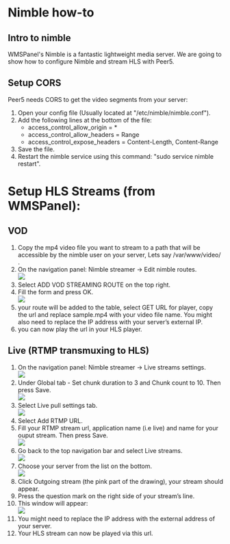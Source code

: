 # Nimble how-to

## Intro to nimble
WMSPanel's Nimble is a fantastic lightweight media server.
We are going to show how to configure Nimble and stream HLS with Peer5.




## Setup CORS 
Peer5 needs CORS to get the video segments from your server:

1. Open your config file (Usually located at "/etc/nimble/nimble.conf").
2. Add the following lines at the bottom of the file:
	+ access_control_allow_origin = *
	+ access_control_allow_headers = Range
	+ access_control_expose_headers = Content-Length, Content-Range
3. Save the file.
4. Restart the nimble service using this command: "sudo service nimble restart".



# Setup HLS Streams (from WMSPanel):




## VOD
1. Copy the mp4 video file you want to stream to a path that will be accessible by the nimble user on your server, Lets say /var/www/video/ .
2. On the navigation panel: Nimble streamer -> Edit nimble routes.
	<br/>
	![](https://github.com/Peer5/mkdocs-base/blob/master/docs/Guides/images/nimble/image01.png?raw=true)
	<br/>
3. Select ADD VOD STREAMING ROUTE on the top right.
4. Fill the form and press OK.
	<br/>
	![](https://github.com/Peer5/mkdocs-base/blob/master/docs/Guides/images/nimble/image00.png?raw=true)
	<br/>
5. your route will be added to the table, select GET URL for player, copy the url and replace sample.mp4 with your video file name. You might also need to replace the IP address with your server’s external IP.
6. you can now play the url in your HLS player.




## Live (RTMP transmuxing to HLS)

1. On the navigation panel: Nimble streamer -> Live streams settings.
	<br/>
	![](https://github.com/Peer5/mkdocs-base/blob/master/docs/Guides/images/nimble/image03.png?raw=true)
	<br/>
2. Under Global tab -  Set chunk duration to 3 and Chunk count to 10. Then press Save.
	<br/>
	![](https://github.com/Peer5/mkdocs-base/blob/master/docs/Guides/images/nimble/image06.png?raw=true)
	<br/>
3. Select Live pull settings tab.
	<br/>
	![](https://github.com/Peer5/mkdocs-base/blob/master/docs/Guides/images/nimble/image05.png?raw=true)
	<br/>
4. Select Add RTMP URL.
5. Fill your RTMP stream url, application name (i.e live) and name for your ouput stream. Then press Save.
	<br/>
	![](https://github.com/Peer5/mkdocs-base/blob/master/docs/Guides/images/nimble/image07.png?raw=true)
	<br/>
6. Go back to the top navigation bar and select Live streams.
	<br/>
	![](https://github.com/Peer5/mkdocs-base/blob/master/docs/Guides/images/nimble/image04.png?raw=true)
	<br/>
7. Choose your server from the list on the bottom.
	<br/>
	![](https://github.com/Peer5/mkdocs-base/blob/master/docs/Guides/images/nimble/image08.png?raw=true)
	<br/>
8. Click Outgoing stream (the pink part of the drawing), your stream should appear.
9. Press the question mark on the right side of your stream’s line.
10. This window will appear:
	<br/>
	![](https://github.com/Peer5/mkdocs-base/blob/master/docs/Guides/images/nimble/image02.png?raw=true)
	<br/>
11. You might need to replace the IP address with the external address of your server.
12. Your HLS stream can now be played via this url.
